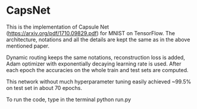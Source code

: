 # CapsNet

This is the implementation of Capsule Net (https://arxiv.org/pdf/1710.09829.pdf) for MNIST on TensorFlow. 
The architecture, notations and all the details are kept the same as in the above mentioned paper. 

Dynamic routing keeps the same notations, reconstruction loss is added, Adam 
optimizer with exponentially decaying learning rate is used. After each epoch the accuracies on the whole train 
and test sets are computed.

This network without much hyperparameter tuning easily achieved ~99.5% on test set in about 70 epochs.

To run the code, type in the terminal
  python run.py
